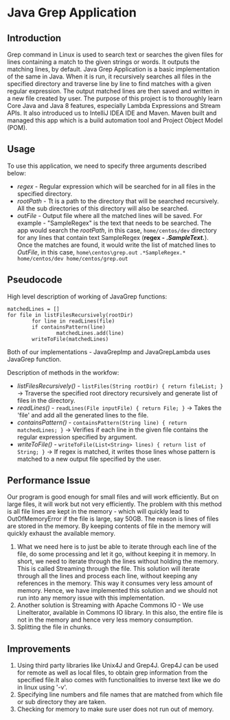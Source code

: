 # Java Grep Application

## Introduction
Grep command in Linux is used to search text or searches the given files for lines containing a match to the given strings or words. It outputs the matching lines, by default.
Java Grep Application is a basic implementation of the same in Java. When it is run, it recursively searches all files in the specified directory and traverse line by line to find matches with a given regular expression. The output matched lines are then saved and written in a new file created by user.
The purpose of this project is to thoroughly learn Core Java and Java 8 features, especially Lambda Expressions and Stream APIs. It also introduced us to IntelliJ IDEA IDE and Maven. Maven built and managed this app which is a build automation tool and Project Object Model (POM).


## Usage
To use this application, we need to specify three arguments described below:
* _regex_ - Regular expression which will be searched for in all files in the specified directory.
* _rootPath_ - Tt is a path to the directory that will be searched recursively. All the sub directories of this directory will also be searched.
* _outFile_ - Output file where all the matched lines will be saved.
For example - "SampleRegex" is the text that needs to be searched. The app would search the *rootPath*, in this case, `home/centos/dev`  directory for any lines that contain text SampleRegex (__regex - .*SampleText.*__). Once the matches are found, it would write the list of matched lines to *OutFile*, in this case, `home\centos\grep.out` 
`.*SampleRegex.* home/centos/dev home/centos/grep.out`

## Pseudocode
High level description of working of JavaGrep functions:

```
matchedLines = []
for file in listFilesRecursively(rootDir)
        for line in readLines(file)
        if containsPattern(line)
                matchedLines.add(line)
        writeToFile(matchedLines)
```


Both of our implementations - JavaGrepImp and JavaGrepLambda uses JavaGrep function.

Description of methods in the workfow:
* _listFilesRecursively()_ - `listFiles(String rootDir) { return fileList; }` ->  Traverse the specified root directory recursively and generate list of files in the directory. 
* _readLines()_ - `readLines(File inputFile) { return File; }` -> Takes the 'file' and add all the generated lines to the file.
* _containsPattern()_ - `containsPattern(String line) { return matchedLines; }` -> Verifies if each line in the given file contains the regular expression specified by  argument.
* _writeToFile()_ - `writeToFile(List<String> lines) { return list of String; }` -> If regex is matched, it writes those lines whose pattern is matched to a new output file specified by the user.



## Performance Issue
Our program is good enough for small files and will work efficiently. But on large files, it will work but not very efficiently. The problem with this method is all file lines are kept in the memory - which will quickly lead to OutOfMemoryError if the file is large, say 50GB. The reason is lines of files are stored in the memory. By keeping contents of file in the memory will quickly exhaust the available memory.
1. What we need here is to just be able to iterate through each line of the file, do some processing and let it go, without keeping it in memory. In short, we need to iterate through the lines without holding the memory. This is called Streaming through the file. This solution will iterate through all the lines and process each line, without keeping any references in the memory. This way it consumes very less amount of memory. Hence, we have implemented this solution and we should not run into any memory issue with this implementation.
1. Another solution is Streaming with Apache Commons IO - We use LineIterator, available in Commons IO library. In this also, the entire file is not in the memory and hence very less memory consumption.
1. Splitting the file in chunks.


## Improvements
1. Using third party libraries like Unix4J and Grep4J. Grep4J can be used for remote as well as local files, to obtain grep information from the specified file.It also comes with functionalities to inverse text like we do in linux using '-v'.
1. Specifying line numbers and file names that are matched from which file or sub directory they are taken.
1. Checking for memory to make sure user does not run out of memory.
